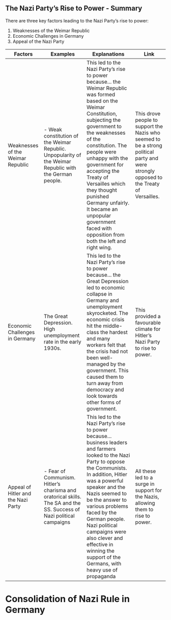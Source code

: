 ## The Nazi Party’s Rise to Power - Summary


There are three key factors leading to the Nazi Party’s rise to power:

1. Weaknesses of the Weimar Republic
2. Economic Challenges in Germany
3. Appeal of the Nazi Party

| Factors                           | Examples                                                                                                | Explanations                                                                                                                                                                                                                                                                                                                                                                                                               | Link                                                                                                                                    |
| ---                               | ---                                                                                                     | ---                                                                                                                                                                                                                                                                                                                                                                                                                        | ---                                                                                                                                     |
| Weaknesses of the Weimar Republic | - Weak constitution of the Weimar Republic. Unpopularity of the Weimar Republic with the German people. | This led to the Nazi Party’s rise to power because… the Weimar Republic was formed based on the Weimar Constitution, subjecting the government to the weaknesses of the constitution. The people were unhappy with the government for accepting the Treaty of Versailles which they thought punished Germany unfairly. It became an unpopular government faced with opposition from both the left and right wing. | This drove people to support the Nazis who seemed to be a strong political party and were strongly opposed to the Treaty of Versailles. |
| Economic Challenges in Germany    | The Great Depression. High unemployment rate in the early 1930s. | This led to the Nazi Party’s rise to power because… the Great Depression led to economic collapse in Germany and unemployment skyrocketed. The economic crisis hit the middle-class the hardest and many workers felt that the crisis had not been well-managed by the government. This caused them to turn away from democracy and look towards other forms of government. | This provided a favourable climate for Hitler’s Nazi Party to rise to power. |
| Appeal of Hitler and the Nazi Party | - Fear of Communism. Hitler’s charisma and oratorical skills. The SA and the SS. Success of Nazi political campaigns | This led to the Nazi Party’s rise to power because… business leaders and farmers looked to the Nazi Party to oppose the Communists. In addition, Hitler was a powerful speaker and the Nazis seemed to be the answer to various problems faced by the German people. Nazi political campaigns were also clever and effective in winning the support of the Germans, with heavy use of propaganda | All these led to a surge in support for the Nazis, allowing them to rise to power. |

# Consolidation of Nazi Rule in Germany

